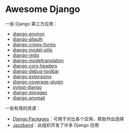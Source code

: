 # Awesome Django

一些 Django 第三方应用：

- [django-environ](https://pypi.org/project/django-environ/)
- [django-allauth](https://pypi.org/project/django-allauth/)
- [django-crispy-forms](https://pypi.org/project/django-crispy-forms/)
- [django-model-utils](https://pypi.org/project/django-model-utils/)
- [django-redis](https://pypi.org/project/django-redis/)
- [django-modeltranslation](https://pypi.org/project/django-modeltranslation/)
- [django-cors-headers](https://pypi.org/project/django-cors-headers/)
- [django-debug-toolbar](https://pypi.org/project/django-debug-toolbar/)
- [django-extensions](https://pypi.org/project/django-extensions/)
- [django-coverage-plugin](https://pypi.org/project/django-coverage-plugin/)
- [pytest-django](https://pypi.org/project/pytest-django/)
- [django-storages](https://pypi.org/project/django-storages/)
- [django-anymail](https://pypi.org/project/django-anymail/)

一些有用的资源：

- [Django Packages](https://djangopackages.org/)：可用于对比各个应用，帮助作出选择
- [Jazzband](https://github.com/jazzband)：此组织开发了许多 Django 应用
